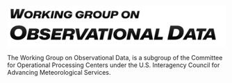 ![](logo.png)

The Working Group on Observational Data, is a subgroup of the Committee for Operational Processing Centers under the U.S. Interagency Council for Advancing Meteorological Services.
